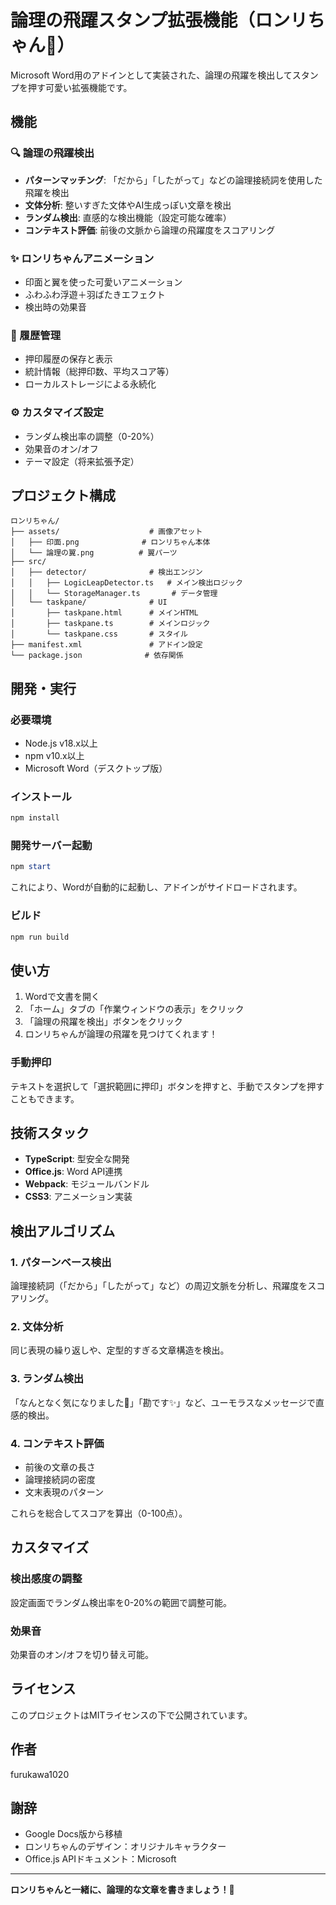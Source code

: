 # 論理の飛躍スタンプ拡張機能（ロンリちゃん🪽）

Microsoft Word用のアドインとして実装された、論理の飛躍を検出してスタンプを押す可愛い拡張機能です。

## 機能

### 🔍 論理の飛躍検出
- **パターンマッチング**: 「だから」「したがって」などの論理接続詞を使用した飛躍を検出
- **文体分析**: 整いすぎた文体やAI生成っぽい文章を検出
- **ランダム検出**: 直感的な検出機能（設定可能な確率）
- **コンテキスト評価**: 前後の文脈から論理の飛躍度をスコアリング

### ✨ ロンリちゃんアニメーション
- 印面と翼を使った可愛いアニメーション
- ふわふわ浮遊＋羽ばたきエフェクト
- 検出時の効果音

### 📜 履歴管理
- 押印履歴の保存と表示
- 統計情報（総押印数、平均スコア等）
- ローカルストレージによる永続化

### ⚙️ カスタマイズ設定
- ランダム検出率の調整（0-20%）
- 効果音のオン/オフ
- テーマ設定（将来拡張予定）

## プロジェクト構成

```
ロンリちゃん/
├── assets/                    # 画像アセット
│   ├── 印面.png              # ロンリちゃん本体
│   └── 論理の翼.png          # 翼パーツ
├── src/
│   ├── detector/              # 検出エンジン
│   │   ├── LogicLeapDetector.ts   # メイン検出ロジック
│   │   └── StorageManager.ts       # データ管理
│   └── taskpane/              # UI
│       ├── taskpane.html      # メインHTML
│       ├── taskpane.ts        # メインロジック
│       └── taskpane.css       # スタイル
├── manifest.xml               # アドイン設定
└── package.json              # 依存関係
```

## 開発・実行

### 必要環境
- Node.js v18.x以上
- npm v10.x以上
- Microsoft Word（デスクトップ版）

### インストール
```powershell
npm install
```

### 開発サーバー起動
```powershell
npm start
```

これにより、Wordが自動的に起動し、アドインがサイドロードされます。

### ビルド
```powershell
npm run build
```

## 使い方

1. Wordで文書を開く
2. 「ホーム」タブの「作業ウィンドウの表示」をクリック
3. 「論理の飛躍を検出」ボタンをクリック
4. ロンリちゃんが論理の飛躍を見つけてくれます！

### 手動押印
テキストを選択して「選択範囲に押印」ボタンを押すと、手動でスタンプを押すこともできます。

## 技術スタック

- **TypeScript**: 型安全な開発
- **Office.js**: Word API連携
- **Webpack**: モジュールバンドル
- **CSS3**: アニメーション実装

## 検出アルゴリズム

### 1. パターンベース検出
論理接続詞（「だから」「したがって」など）の周辺文脈を分析し、飛躍度をスコアリング。

### 2. 文体分析
同じ表現の繰り返しや、定型的すぎる文章構造を検出。

### 3. ランダム検出
「なんとなく気になりました🪽」「勘です✨」など、ユーモラスなメッセージで直感的検出。

### 4. コンテキスト評価
- 前後の文章の長さ
- 論理接続詞の密度
- 文末表現のパターン

これらを総合してスコアを算出（0-100点）。

## カスタマイズ

### 検出感度の調整
設定画面でランダム検出率を0-20%の範囲で調整可能。

### 効果音
効果音のオン/オフを切り替え可能。

## ライセンス

このプロジェクトはMITライセンスの下で公開されています。

## 作者

furukawa1020

## 謝辞

- Google Docs版から移植
- ロンリちゃんのデザイン：オリジナルキャラクター
- Office.js APIドキュメント：Microsoft

---

**ロンリちゃんと一緒に、論理的な文章を書きましょう！🪽**
